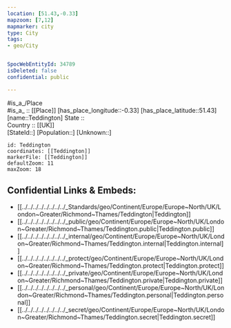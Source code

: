 ```yaml
---
location: [51.43,-0.33] 
mapzoom: [7,12] 
mapmarker: city 
type: City
tags:
- geo/City


SpocWebEntityId: 34789
isDeleted: false
confidential: public

---
```

#is_a_/Place  
#is_a_ :: [[Place]] 
[has_place_longitude::-0.33] 
[has_place_latitude::51.43] 
[name::Teddington] 
State ::  
Country :: [[UK]]  
[StateId::] 
[Population::] 
[Unknown::] 


```leaflet
id: Teddington
coordinates: [[Teddington]] 
markerFile: [[Teddington]] 
defaultZoom: 11 
maxZoom: 18
```


## Confidential Links & Embeds: 
- [[../../../../../../../../_Standards/geo/Continent/Europe/Europe~North/UK/London~Greater/Richmond~Thames/Teddington|Teddington]] 
- [[../../../../../../../../_public/geo/Continent/Europe/Europe~North/UK/London~Greater/Richmond~Thames/Teddington.public|Teddington.public]] 
- [[../../../../../../../../_internal/geo/Continent/Europe/Europe~North/UK/London~Greater/Richmond~Thames/Teddington.internal|Teddington.internal]] 
- [[../../../../../../../../_protect/geo/Continent/Europe/Europe~North/UK/London~Greater/Richmond~Thames/Teddington.protect|Teddington.protect]] 
- [[../../../../../../../../_private/geo/Continent/Europe/Europe~North/UK/London~Greater/Richmond~Thames/Teddington.private|Teddington.private]] 
- [[../../../../../../../../_personal/geo/Continent/Europe/Europe~North/UK/London~Greater/Richmond~Thames/Teddington.personal|Teddington.personal]] 
- [[../../../../../../../../_secret/geo/Continent/Europe/Europe~North/UK/London~Greater/Richmond~Thames/Teddington.secret|Teddington.secret]] 
